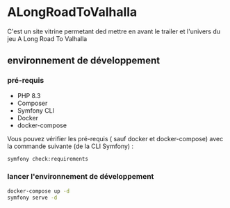 # ALongRoadToValhalla

C'est un site vitrine permetant ded mettre en avant le trailer et l'univers du jeu A Long Road To Valhalla 

## environnement de développement 

### pré-requis

* PHP 8.3
* Composer
* Symfony CLI
* Docker
* docker-compose

Vous pouvez vérifier les pré-requis ( sauf docker et docker-compose) avec la commande suivante (de la CLI Symfony) : 

```bash
symfony check:requirements
```

### lancer l'environnement de développement 

```bash
docker-compose up -d
symfony serve -d
```
